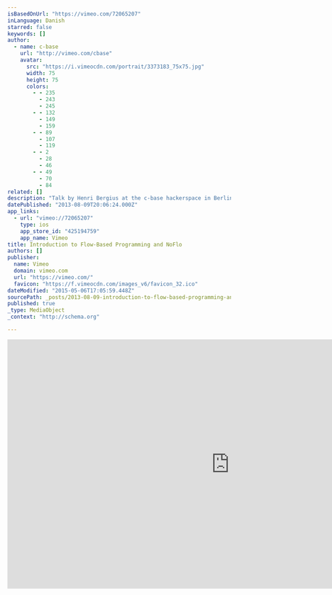 ```yaml
---
isBasedOnUrl: "https://vimeo.com/72065207"
inLanguage: Danish
starred: false
keywords: []
author:
  - name: c-base
    url: "http://vimeo.com/cbase"
    avatar:
      src: "https://i.vimeocdn.com/portrait/3373183_75x75.jpg"
      width: 75
      height: 75
      colors:
        - - 235
          - 243
          - 245
        - - 132
          - 149
          - 159
        - - 89
          - 107
          - 119
        - - 2
          - 28
          - 46
        - - 49
          - 70
          - 84
related: []
description: "Talk by Henri Bergius at the c-base hackerspace in Berlin. See http://noflojs.org for more details!"
datePublished: "2013-08-09T20:06:24.000Z"
app_links:
  - url: "vimeo://72065207"
    type: ios
    app_store_id: "425194759"
    app_name: Vimeo
title: Introduction to Flow-Based Programming and NoFlo
authors: []
publisher:
  name: Vimeo
  domain: vimeo.com
  url: "https://vimeo.com/"
  favicon: "https://f.vimeocdn.com/images_v6/favicon_32.ico"
dateModified: "2015-05-06T17:05:59.448Z"
sourcePath: _posts/2013-08-09-introduction-to-flow-based-programming-and-noflo.md
published: true
_type: MediaObject
_context: "http://schema.org"

---
```

<iframe src="https://cdn.embedly.com/widgets/media.html?src=https%3A%2F%2Fplayer.vimeo.com%2Fvideo%2F72065207&amp;url=https%3A%2F%2Fvimeo.com%2F72065207&amp;image=http%3A%2F%2Fi.vimeocdn.com%2Fvideo%2F445823533_1280.jpg&amp;key=b7d04c9b404c499eba89ee7072e1c4f7&amp;type=text%2Fhtml&amp;schema=vimeo" width="1000" height="563" scrolling="no" frameborder="0" allowfullscreen="allowfullscreen" style=""></iframe>